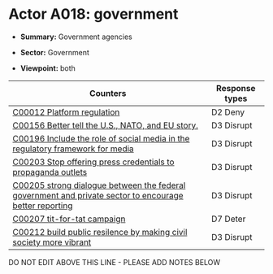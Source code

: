 # Actor A018: government 

* **Summary:** Government agencies

* **Sector:** Government

* **Viewpoint:** both


| Counters | Response types |
| -------- | -------------- |
| [C00012 Platform regulation](../counters/C00012.md) | D2 Deny |
| [C00156 Better tell the U.S., NATO, and EU story.](../counters/C00156.md) | D3 Disrupt |
| [C00196 Include the role of social media in the regulatory framework for media](../counters/C00196.md) | D3 Disrupt |
| [C00203 Stop offering press credentials to propaganda outlets](../counters/C00203.md) | D3 Disrupt |
| [C00205 strong dialogue between the federal government and private sector to encourage better reporting](../counters/C00205.md) | D3 Disrupt |
| [C00207 tit-for-tat campaign](../counters/C00207.md) | D7 Deter |
| [C00212 build public resilence by making civil society more vibrant](../counters/C00212.md) | D3 Disrupt |


DO NOT EDIT ABOVE THIS LINE - PLEASE ADD NOTES BELOW